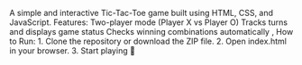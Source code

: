 
A simple and interactive Tic-Tac-Toe game built using HTML, CSS, and JavaScript.  Features:  Two-player mode (Player X vs Player O)  Tracks turns and displays game status  Checks winning combinations automatically , How to Run:  1. Clone the repository or download the ZIP file.   2. Open index.html in your browser.   3. Start playing 🎉
